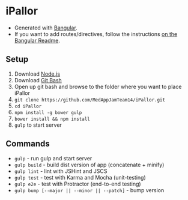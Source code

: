 # iPallor
  * Generated with [Bangular](https://github.com/42Zavattas/generator-bangular).
  * If you want to add routes/directives, follow the instructions [on the Bangular Readme](https://github.com/42Zavattas/generator-bangular#generators).

## Setup
1. Download [Node.js](https://nodejs.org/en/download/)
2. Download [Git Bash](https://git-scm.com/downloads)
3. Open up git bash and browse to the folder where you want to place iPallor
3. `git clone https://github.com/MedAppJamTeam14/iPallor.git`
4. `cd iPallor`
5. `npm install -g bower gulp`
6. `bower install && npm install`
7. `gulp` to start server

## Commands
  * `gulp` - run gulp and start server
  * `gulp build` - build dist version of app (concatenate + minify)
  * `gulp lint` - lint with JSHint and JSCS
  * `gulp test` - test with Karma and Mocha (unit-testing)
  * `gulp e2e` - test with Protractor (end-to-end testing)
  * `gulp bump [--major || --minor || --patch]` - bump version